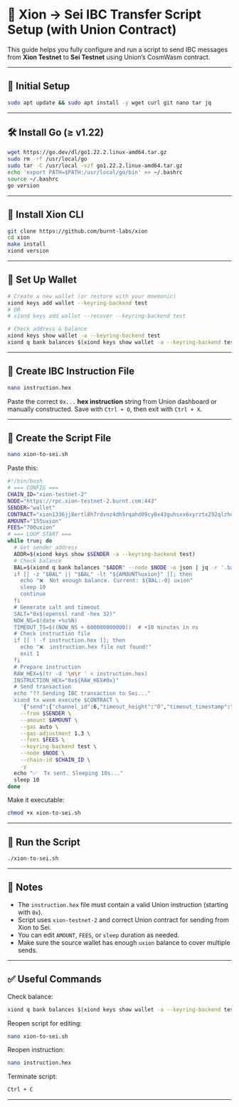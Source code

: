 # 🌉 Xion → Sei IBC Transfer Script Setup (with Union Contract)

This guide helps you fully configure and run a script to send IBC messages from **Xion Testnet** to **Sei Testnet** using Union’s CosmWasm contract.

---

## 🚀 Initial Setup

```bash
sudo apt update && sudo apt install -y wget curl git nano tar jq
```

---

## 🛠 Install Go (≥ v1.22)

```bash
wget https://go.dev/dl/go1.22.2.linux-amd64.tar.gz
sudo rm -rf /usr/local/go
sudo tar -C /usr/local -xzf go1.22.2.linux-amd64.tar.gz
echo 'export PATH=$PATH:/usr/local/go/bin' >> ~/.bashrc
source ~/.bashrc
go version
```

---

## 🧪 Install Xion CLI

```bash
git clone https://github.com/burnt-labs/xion
cd xion
make install
xiond version
```

---

## 🔐 Set Up Wallet

```bash
# Create a new wallet (or restore with your mnemonic)
xiond keys add wallet --keyring-backend test
# OR
# xiond keys add wallet --recover --keyring-backend test

# Check address & balance
xiond keys show wallet -a --keyring-backend test
xiond q bank balances $(xiond keys show wallet -a --keyring-backend test) --node https://rpc.xion-testnet-2.burnt.com:443
```

---

## 🧾 Create IBC Instruction File

```bash
nano instruction.hex
```

Paste the correct `0x...` **hex instruction** string from Union dashboard or manually constructed. Save with `Ctrl + O`, then exit with `Ctrl + X`.

---

## 📜 Create the Script File

```bash
nano xion-to-sei.sh
```

Paste this:

```bash
#!/bin/bash
# === CONFIG ===
CHAIN_ID="xion-testnet-2"
NODE="https://rpc.xion-testnet-2.burnt.com:443"
SENDER="wallet"
CONTRACT="xion1336jj8ertl8h7rdvnz4dh5rqahd09cy0x43guhsxx6xyrztx292qlzhdk9"
AMOUNT="155uxion"
FEES="700uxion"
# === LOOP START ===
while true; do
  # Get sender address
  ADDR=$(xiond keys show $SENDER -a --keyring-backend test)
  # Check balance
  BAL=$(xiond q bank balances "$ADDR" --node $NODE -o json | jq -r '.balances[] | select(.deno>
  if [[ -z "$BAL" || "$BAL" -lt "${AMOUNT%uxion}" ]]; then
    echo "❌  Not enough balance. Current: ${BAL:-0} uxion"
    sleep 10
    continue
  fi
  # Generate salt and timeout
  SALT="0x$(openssl rand -hex 32)"
  NOW_NS=$(date +%s%N)
  TIMEOUT_TS=$((NOW_NS + 600000000000))  # +10 minutes in ns
  # Check instruction file
  if [[ ! -f instruction.hex ]]; then
    echo "❌  instruction.hex file not found!"
    exit 1
  fi
  # Prepare instruction
  RAW_HEX=$(tr -d '\n\r ' < instruction.hex)
  INSTRUCTION_HEX="0x${RAW_HEX#0x}"
  # Send transaction
  echo "?? Sending IBC transaction to Sei..."
  xiond tx wasm execute $CONTRACT \
    '{"send":{"channel_id":6,"timeout_height":"0","timeout_timestamp":"'"$TIMEOUT_TS"'","salt">
    --from $SENDER \
    --amount $AMOUNT \
    --gas auto \
    --gas-adjustment 1.3 \
    --fees $FEES \
    --keyring-backend test \
    --node $NODE \
    --chain-id $CHAIN_ID \
    -y
  echo "✅  Tx sent. Sleeping 10s..."
  sleep 10
done
```

Make it executable:

```bash
chmod +x xion-to-sei.sh
```

---

## 🚀 Run the Script

```bash
./xion-to-sei.sh
```

---

## 🧠 Notes

- The `instruction.hex` file must contain a valid Union instruction (starting with `0x`).
- Script uses `xion-testnet-2` and correct Union contract for sending from Xion to Sei.
- You can edit `AMOUNT`, `FEES`, or `sleep` duration as needed.
- Make sure the source wallet has enough `uxion` balance to cover multiple sends.

---

## ✅ Useful Commands

Check balance:

```bash
xiond q bank balances $(xiond keys show wallet -a --keyring-backend test) --node https://rpc.xion-testnet-2.burnt.com:443
```

Reopen script for editing:

```bash
nano xion-to-sei.sh
```

Reopen instruction:

```bash
nano instruction.hex
```

Terminate script:

```bash
Ctrl + C
```

---
